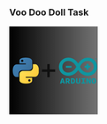 ### Voo Doo Doll Task
[![VooDoo Doll](./assets/arduino.png)](https://github.com/enl9076/VDT_variation) 